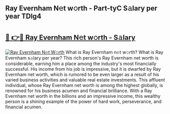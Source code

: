 ## Ray Evernham N𝚎t w𝚘rth - Part-tyC S𝚊lary per year TDlg4

# <h2><a href="http://gc0exa5.nevu.top/?p=Ray+Evernham">🔗 👉🔴 Ray Evernham N𝚎t w𝚘rth - S𝚊lary</a></h2>

[![Ray Evernham N𝚎t W𝚘rth](https://i.imgur.com/Oavwk0R.jpeg)](http://gc0exa5.nevu.top/?p=Ray+Evernham)
What is Ray Evernham n𝚎t w𝚘rth? What is Ray Evernham s𝚊lary per year?
This rich person's Ray Evernham net worth is considerable, earning him a place among the industry's most financially successful. His income from his job is impressive, but it is dwarfed by Ray Evernham net worth, which is rumored to be even larger as a result of his varied business activities and valuable real estate investments. This affluent individual, whose Ray Evernham net worth is among the highest globally, is renowned for his business acumen and financial brilliance. With a Ray Evernham net worth in the billions and an impressive income, this wealthy person is a shining example of the power of hard work, perseverance, and financial acumen.
